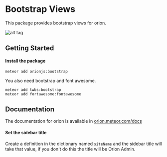 Bootstrap Views
===============

This package provides bootstrap views for orion.

![alt tag](http://i.imgur.com/eNMaaje.png)

## Getting Started

#### Install the package

```
meteor add orionjs:bootstrap
```

You also need bootstrap and font awesome.

```
meteor add twbs:bootstrap
meteor add fortawesome:fontawesome
```

## Documentation

The documentation for orion is available in [orion.meteor.com/docs](http://orion.meteor.com/docs)

#### Set the sidebar title

Create a definition in the dictionary named ```siteName``` and
the sidebar title will take that value, if you don't do this
the title will be Orion Admin.
